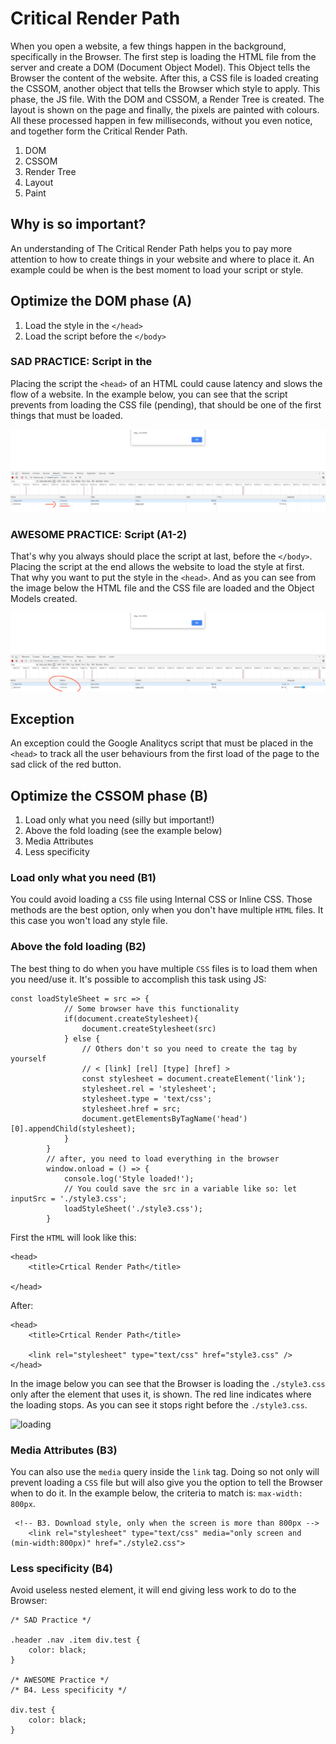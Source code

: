 # Critical Render Path


When you open a website, a few things happen in the background, specifically in the Browser. The first step is loading the HTML file from the server and create a DOM (Document Object Model). This Object tells the Browser the content of the website. After this, a CSS file is loaded creating the CSSOM, another object that tells the Browser which style to apply. This phase, the JS file. With the DOM and CSSOM, a Render Tree is created. The layout is shown on the page and finally, the pixels are painted with colours. All these processed happen in few milliseconds, without you even notice, and together form the Critical Render Path.

1. DOM
2. CSSOM
3. Render Tree
4. Layout
5. Paint

## Why is so important?

An understanding of The Critical Render Path helps you to pay more attention to how to create things in your website and where to place it. An example could be when is the best moment to load your script or style.

## Optimize the DOM phase (A)

1. Load the style in the `</head>`
2. Load the script before the `</body>`

### SAD PRACTICE: Script in the <head>

Placing the script the `<head>` of an HTML could cause latency and slows the flow of a website. In the example below, you can see that the script prevents from loading the CSS file (pending), that should be one of the first things that must be loaded.


![pending_css](/img/a.png)

### AWESOME PRACTICE: Script (A1-2)

That's why you always should place the script at last, before the `</body>`. Placing the script at the end allows the website to load the style at first. That why you want to put the style in the `<head>`. And as you can see from the image below the HTML file and the CSS file are loaded and the Object Models created.


![pending_css](/img/b.png)


## Exception

An exception could the Google Analitycs script that must be placed in the `<head>` to track all the user behaviours from the first load of the page to the sad click of the red button.

## Optimize the CSSOM phase (B)

1. Load only what you need (silly but important!)
2. Above the fold loading (see the example below)
3. Media Attributes
4. Less specificity

### Load only what you need (B1)

You could avoid loading a `CSS` file using Internal CSS or Inline CSS. Those methods are the best option, only when you don't have multiple `HTML` files. It this case you won't load any style file. 

### Above the fold loading  (B2)

The best thing to do when you have multiple `CSS` files is to load them when you need/use it. It's possible to accomplish this task using JS:

```
const loadStyleSheet = src => {
            // Some browser have this functionality 
            if(document.createStylesheet){
                document.createStylesheet(src)
            } else {
                // Others don't so you need to create the tag by yourself
                // < [link] [rel] [type] [href] >
                const stylesheet = document.createElement('link');
                stylesheet.rel = 'stylesheet';
                stylesheet.type = 'text/css';
                stylesheet.href = src;
                document.getElementsByTagName('head')[0].appendChild(stylesheet);
            }
        }
        // after, you need to load everything in the browser
        window.onload = () => {
            console.log('Style loaded!');
            // You could save the src in a variable like so: let inputSrc = './style3.css';
            loadStyleSheet('./style3.css');
        }

```

First the `HTML` will look like this: 

```
<head>
    <title>Crtical Render Path</title>
    
</head>

```

After:

```
<head>
    <title>Crtical Render Path</title>

    <link rel="stylesheet" type="text/css" href="style3.css" />
</head>

```

In the image below you can see that the Browser is loading the `./style3.css` only after the element that uses it, is shown. The red line indicates where the loading stops. As you can see it stops right before the `./style3.css`.

![loading](c.png)


### Media Attributes (B3)

You can also use the `media` query inside the `link` tag. Doing so not only will prevent loading a `CSS` file but will also give you the option to tell the Browser when to do it. In the example below, the criteria to match is: `max-width: 800px`. 

```
 <!-- B3. Download style, only when the screen is more than 800px -->
    <link rel="stylesheet" type="text/css" media="only screen and (min-width:800px)" href="./style2.css">
```

### Less specificity (B4)

Avoid useless nested element, it will end giving less work to do to the Browser:

```
/* SAD Practice */

.header .nav .item div.test {
    color: black;
}

/* AWESOME Practice */
/* B4. Less specificity */

div.test {
    color: black;
}

```
